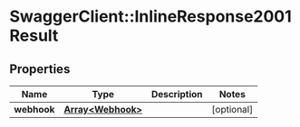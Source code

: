 # SwaggerClient::InlineResponse2001Result

## Properties
Name | Type | Description | Notes
------------ | ------------- | ------------- | -------------
**webhook** | [**Array&lt;Webhook&gt;**](Webhook.md) |  | [optional] 


